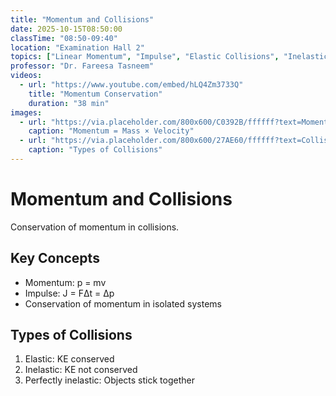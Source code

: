 ```yaml
---
title: "Momentum and Collisions"
date: 2025-10-15T08:50:00
classTime: "08:50-09:40"
location: "Examination Hall 2"
topics: ["Linear Momentum", "Impulse", "Elastic Collisions", "Inelastic Collisions"]
professor: "Dr. Fareesa Tasneem"
videos:
  - url: "https://www.youtube.com/embed/hLQ4Zm3733Q"
    title: "Momentum Conservation"
    duration: "38 min"
images:
  - url: "https://via.placeholder.com/800x600/C0392B/ffffff?text=Momentum"
    caption: "Momentum = Mass × Velocity"
  - url: "https://via.placeholder.com/800x600/27AE60/ffffff?text=Collisions"
    caption: "Types of Collisions"
---
```


# Momentum and Collisions

Conservation of momentum in collisions.

## Key Concepts
- Momentum: p = mv
- Impulse: J = FΔt = Δp
- Conservation of momentum in isolated systems

## Types of Collisions
1. Elastic: KE conserved
2. Inelastic: KE not conserved
3. Perfectly inelastic: Objects stick together
